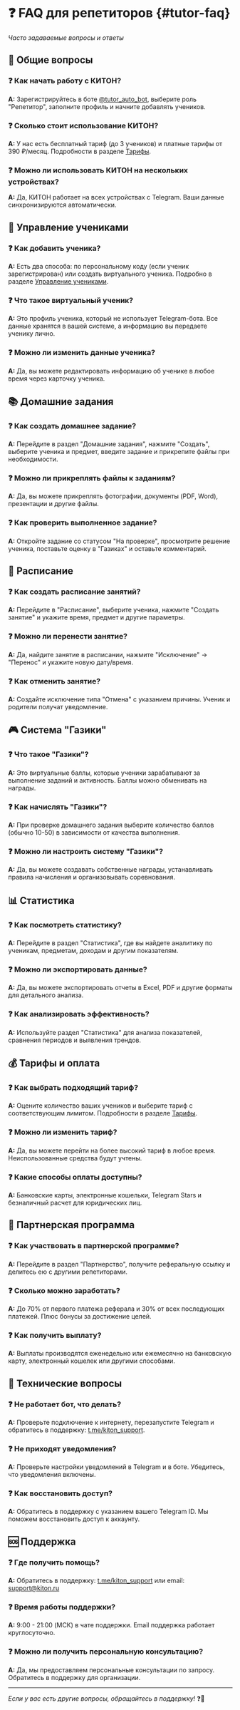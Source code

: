 # ❓ FAQ для репетиторов {#tutor-faq}

*Часто задаваемые вопросы и ответы*

## 🎯 Общие вопросы

### ❓ **Как начать работу с КИТОН?**

**A:** Зарегистрируйтесь в боте [@tutor_auto_bot](https://t.me/tutor_auto_bot), выберите роль "Репетитор", заполните профиль и начните добавлять учеников.

### ❓ **Сколько стоит использование КИТОН?**

**A:** У нас есть бесплатный тариф (до 3 учеников) и платные тарифы от 390 ₽/месяц. Подробности в разделе [Тарифы](tariffs.md).

### ❓ **Можно ли использовать КИТОН на нескольких устройствах?**

**A:** Да, КИТОН работает на всех устройствах с Telegram. Ваши данные синхронизируются автоматически.

## 👥 Управление учениками

### ❓ **Как добавить ученика?**

**A:** Есть два способа: по персональному коду (если ученик зарегистрирован) или создать виртуального ученика. Подробно в разделе [Управление учениками](students.md).

### ❓ **Что такое виртуальный ученик?**

**A:** Это профиль ученика, который не использует Telegram-бота. Все данные хранятся в вашей системе, а информацию вы передаете ученику лично.

### ❓ **Можно ли изменить данные ученика?**

**A:** Да, вы можете редактировать информацию об ученике в любое время через карточку ученика.

## 📚 Домашние задания

### ❓ **Как создать домашнее задание?**

**A:** Перейдите в раздел "Домашние задания", нажмите "Создать", выберите ученика и предмет, введите задание и прикрепите файлы при необходимости.

### ❓ **Можно ли прикреплять файлы к заданиям?**

**A:** Да, вы можете прикреплять фотографии, документы (PDF, Word), презентации и другие файлы.

### ❓ **Как проверить выполненное задание?**

**A:** Откройте задание со статусом "На проверке", просмотрите решение ученика, поставьте оценку в "Газиках" и оставьте комментарий.

## 📅 Расписание

### ❓ **Как создать расписание занятий?**

**A:** Перейдите в "Расписание", выберите ученика, нажмите "Создать занятие" и укажите время, предмет и другие параметры.

### ❓ **Можно ли перенести занятие?**

**A:** Да, найдите занятие в расписании, нажмите "Исключение" → "Перенос" и укажите новую дату/время.

### ❓ **Как отменить занятие?**

**A:** Создайте исключение типа "Отмена" с указанием причины. Ученик и родители получат уведомление.

## 🎮 Система "Газики"

### ❓ **Что такое "Газики"?**

**A:** Это виртуальные баллы, которые ученики зарабатывают за выполнение заданий и активность. Баллы можно обменивать на награды.

### ❓ **Как начислять "Газики"?**

**A:** При проверке домашнего задания выберите количество баллов (обычно 10-50) в зависимости от качества выполнения.

### ❓ **Можно ли настроить систему "Газики"?**

**A:** Да, вы можете создавать собственные награды, устанавливать правила начисления и организовывать соревнования.

## 📊 Статистика

### ❓ **Как посмотреть статистику?**

**A:** Перейдите в раздел "Статистика", где вы найдете аналитику по ученикам, предметам, доходам и другим показателям.

### ❓ **Можно ли экспортировать данные?**

**A:** Да, вы можете экспортировать отчеты в Excel, PDF и другие форматы для детального анализа.

### ❓ **Как анализировать эффективность?**

**A:** Используйте раздел "Статистика" для анализа показателей, сравнения периодов и выявления трендов.

## 💰 Тарифы и оплата

### ❓ **Как выбрать подходящий тариф?**

**A:** Оцените количество ваших учеников и выберите тариф с соответствующим лимитом. Подробности в разделе [Тарифы](tariffs.md).

### ❓ **Можно ли изменить тариф?**

**A:** Да, вы можете перейти на более высокий тариф в любое время. Неиспользованные средства будут учтены.

### ❓ **Какие способы оплаты доступны?**

**A:** Банковские карты, электронные кошельки, Telegram Stars и безналичный расчет для юридических лиц.

## 🤝 Партнерская программа

### ❓ **Как участвовать в партнерской программе?**

**A:** Перейдите в раздел "Партнерство", получите реферальную ссылку и делитесь ею с другими репетиторами.

### ❓ **Сколько можно заработать?**

**A:** До 70% от первого платежа реферала и 30% от всех последующих платежей. Плюс бонусы за достижение целей.

### ❓ **Как получить выплату?**

**A:** Выплаты производятся еженедельно или ежемесячно на банковскую карту, электронный кошелек или другими способами.

## 🔧 Технические вопросы

### ❓ **Не работает бот, что делать?**

**A:** Проверьте подключение к интернету, перезапустите Telegram и обратитесь в поддержку: [t.me/kiton_support](https://t.me/kiton_support).

### ❓ **Не приходят уведомления?**

**A:** Проверьте настройки уведомлений в Telegram и в боте. Убедитесь, что уведомления включены.

### ❓ **Как восстановить доступ?**

**A:** Обратитесь в поддержку с указанием вашего Telegram ID. Мы поможем восстановить доступ к аккаунту.

## 🆘 Поддержка

### ❓ **Где получить помощь?**

**A:** Обратитесь в поддержку: [t.me/kiton_support](https://t.me/kiton_support) или email: support@kiton.ru

### ❓ **Время работы поддержки?**

**A:** 9:00 - 21:00 (МСК) в чате поддержки. Email поддержка работает круглосуточно.

### ❓ **Можно ли получить персональную консультацию?**

**A:** Да, мы предоставляем персональные консультации по запросу. Обратитесь в поддержку для организации.

---

*Если у вас есть другие вопросы, обращайтесь в поддержку!* ❓🌟
